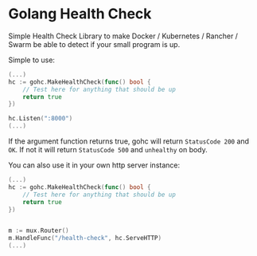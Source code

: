 Golang Health Check
===================

Simple Health Check Library to make Docker / Kubernetes / Rancher / Swarm be able to detect if your small program is up.

Simple to use:

```go
(...)
hc := gohc.MakeHealthCheck(func() bool {
    // Test here for anything that should be up
    return true
})

hc.Listen(":8000")
(...)
```

If the argument function returns true, gohc will return `StatusCode 200` and `OK`. If not it will return `StatusCode 500` and `unhealthy` on body.

You can also use it in your own http server instance:

```go
(...)
hc := gohc.MakeHealthCheck(func() bool {
    // Test here for anything that should be up
    return true
})


m := mux.Router()
m.HandleFunc("/health-check", hc.ServeHTTP)
(...)
```